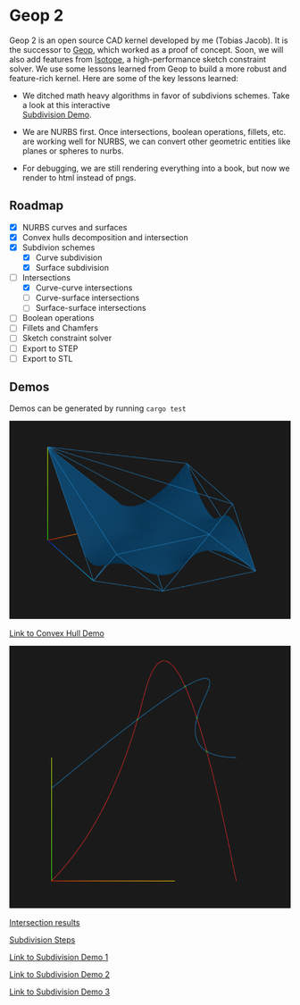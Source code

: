 # Geop 2

Geop 2 is an open source CAD kernel developed by me (Tobias Jacob). It is the successor to [Geop](https://github.com/TobiasJacob/geop), which worked as a proof of concept. Soon, we will also add features from [Isotope](https://github.com/CADmium-Co/ISOtope), a high-performance sketch constraint solver. We use some lessons learned from Geop to build a more robust and feature-rich kernel. Here are some of the key lessons learned:
- We ditched math heavy algorithms in favor of subdivions schemes. Take a look at this interactive  
[Subdivision Demo](https://tobiasjacob.github.io/geop2/curve_curve_intersection/scene_0.html).

- We are NURBS first. Once intersections, boolean operations, fillets, etc. are working well for NURBS, we can convert other geometric entities like planes or spheres to nurbs.
- For debugging, we are still rendering everything into a book, but now we render to html instead of pngs.

## Roadmap
- [x] NURBS curves and surfaces
- [x] Convex hulls decomposition and intersection
- [x] Subdivion schemes
    - [x] Curve subdivision
    - [x] Surface subdivision
- [ ] Intersections
    - [x] Curve-curve intersections
    - [ ] Curve-surface intersections
    - [ ] Surface-surface intersections
- [ ] Boolean operations
- [ ] Fillets and Chamfers
- [ ] Sketch constraint solver
- [ ] Export to STEP
- [ ] Export to STL

## Demos

Demos can be generated by running `cargo test`

![Convex Hull](./docs/ConvexHull.png)

[Link to Convex Hull Demo](https://tobiasjacob.github.io/geop2/nurbs_surface.html)

![Curve Intersection](./docs/Intersection.png)

[Intersection results](https://tobiasjacob.github.io/geop2/curve_curve_intersection.html)

[Subdivision Steps](https://tobiasjacob.github.io/geop2/curve_curve_intersection/scene_0.html)

[Link to Subdivision Demo 1](https://tobiasjacob.github.io/geop2/nurbs_surface_subdivide_level_1.html)

[Link to Subdivision Demo 2](https://tobiasjacob.github.io/geop2/nurbs_surface_subdivide_level_2.html)

[Link to Subdivision Demo 3](https://tobiasjacob.github.io/geop2/nurbs_surface_subdivide_level_3.html)

